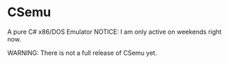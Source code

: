 # CSemu
A pure C# x86/DOS Emulator
NOTICE: I am only active on weekends right now.

WARNING: There is not a full release of CSemu yet.
